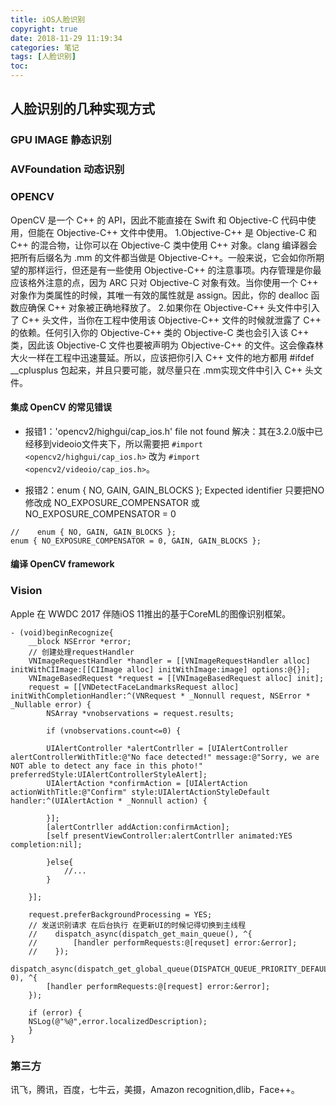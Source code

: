 ```yaml
---
title: iOS人脸识别
copyright: true
date: 2018-11-29 11:19:34
categories: 笔记
tags: [人脸识别]
toc:
---
```


## 人脸识别的几种实现方式
### GPU IMAGE 静态识别

### AVFoundation 动态识别

### OPENCV 
<!--more-->
OpenCV 是一个 C++ 的 API，因此不能直接在 Swift 和 Objective-C 代码中使用，但能在 Objective-C++ 文件中使用。
1.Objective-C++ 是 Objective-C 和 C++ 的混合物，让你可以在 Objective-C 类中使用 C++ 对象。clang 编译器会把所有后缀名为 .mm 的文件都当做是 Objective-C++。一般来说，它会如你所期望的那样运行，但还是有一些使用 Objective-C++ 的注意事项。内存管理是你最应该格外注意的点，因为 ARC 只对 Objective-C 对象有效。当你使用一个 C++ 对象作为类属性的时候，其唯一有效的属性就是 assign。因此，你的 dealloc 函数应确保 C++ 对象被正确地释放了。
2.如果你在 Objective-C++ 头文件中引入了 C++ 头文件，当你在工程中使用该 Objective-C++ 文件的时候就泄露了 C++ 的依赖。任何引入你的 Objective-C++ 类的 Objective-C 类也会引入该 C++ 类，因此该 Objective-C 文件也要被声明为 Objective-C++ 的文件。这会像森林大火一样在工程中迅速蔓延。所以，应该把你引入 C++ 文件的地方都用 #ifdef __cplusplus 包起来，并且只要可能，就尽量只在 .mm实现文件中引入 C++ 头文件。

#### 集成 OpenCV 的常见错误
* 报错1：'opencv2/highgui/cap_ios.h' file not found
解决：其在3.2.0版中已经移到videoio文件夹下，所以需要把 `#import <opencv2/highgui/cap_ios.h>` 改为 `#import <opencv2/videoio/cap_ios.h>`。

* 报错2：enum { NO, GAIN, GAIN_BLOCKS };    Expected identifier
只要把NO修改成 NO_EXPOSURE_COMPENSATOR 或 NO_EXPOSURE_COMPENSATOR = 0
```
//    enum { NO, GAIN, GAIN_BLOCKS };
enum { NO_EXPOSURE_COMPENSATOR = 0, GAIN, GAIN_BLOCKS };
```

#### 编译 OpenCV framework


### Vision
Apple 在 WWDC 2017 伴随iOS 11推出的基于CoreML的图像识别框架。
```
- (void)beginRecognize{
    __block NSError *error;
    // 创建处理requestHandler
    VNImageRequestHandler *handler = [[VNImageRequestHandler alloc] initWithCIImage:[[CIImage alloc] initWithImage:image] options:@{}];
    VNImageBasedRequest *request = [[VNImageBasedRequest alloc] init];
    request = [[VNDetectFaceLandmarksRequest alloc] initWithCompletionHandler:^(VNRequest * _Nonnull request, NSError * _Nullable error) {
        NSArray *vnobservations = request.results;

        if (vnobservations.count<=0) {

        UIAlertController *alertContrller = [UIAlertController alertControllerWithTitle:@"No face detected!" message:@"Sorry, we are NOT able to detect any face in this photo!" preferredStyle:UIAlertControllerStyleAlert];
        UIAlertAction *confirmAction = [UIAlertAction actionWithTitle:@"Confirm" style:UIAlertActionStyleDefault handler:^(UIAlertAction * _Nonnull action) {
        
        }];
        [alertContrller addAction:confirmAction];
        [self presentViewController:alertContrller animated:YES completion:nil];

        }else{
            //...
        }

    }];

    request.preferBackgroundProcessing = YES;
    // 发送识别请求 在后台执行 在更新UI的时候记得切换到主线程
    //    dispatch_async(dispatch_get_main_queue(), ^{
    //        [handler performRequests:@[requset] error:&error];
    //    });
    dispatch_async(dispatch_get_global_queue(DISPATCH_QUEUE_PRIORITY_DEFAULT, 0), ^{
        [handler performRequests:@[request] error:&error];
    });

    if (error) {
    NSLog(@"%@",error.localizedDescription);
    }
}
```

### 第三方
讯飞，腾讯，百度，七牛云，美摄，Amazon recognition,dlib，Face++。
